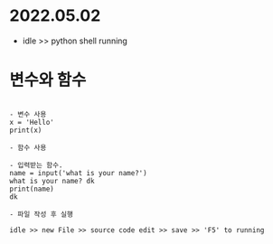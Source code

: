 # 2022.05.02 

- idle >> python shell running


# 변수와 함수
```

- 변수 사용
x = 'Hello'
print(x)

- 함수 사용

- 입력받는 함수.
name = input('what is your name?')
what is your name? dk
print(name)
dk

- 파일 작성 후 실행

idle >> new File >> source code edit >> save >> 'F5' to running

```
